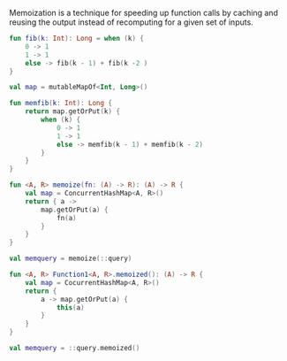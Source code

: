 Memoization is a technique for speeding up function calls by caching and reusing the output instead of recomputing for a given set of inputs.

```kotlin
fun fib(k: Int): Long = when (k) {
    0 -> 1
    1 -> 1
    else -> fib(k - 1) + fib(k -2 )
}
```

```kotlin
val map = mutableMapOf<Int, Long>()

fun memfib(k: Int): Long {
    return map.getOrPut(k) {
        when (k) {
            0 -> 1
            1 -> 1
            else -> memfib(k - 1) + memfib(k - 2)
        }
    }
}
```

```kotlin
fun <A, R> memoize(fn: (A) -> R): (A) -> R {
    val map = ConcurrentHashMap<A, R>()
    return { a -> 
        map.getOrPut(a) {
            fn(a)
        }
    }
}
```

```kotlin
val memquery = memoize(::query)
```

```kotlin
fun <A, R> Function1<A, R>.memoized(): (A) -> R {
    val map = CocurrentHashMap<A, R>()
    return {
        a -> map.getOrPut(a) {
            this(a)
        }
    }
}

val memquery = ::query.memoized()
```
